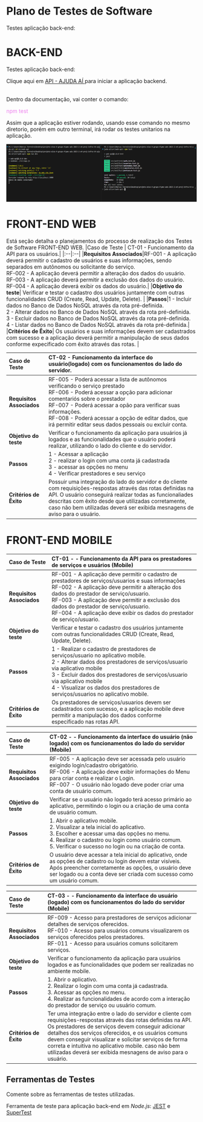 # Plano de Testes de Software

Testes aplicação back-end:

# BACK-END  
Testes aplicação back-end:  

Clique aqui em <a href="../src/web-api/README.md"> API - AJUDA AÍ </a> para iniciar a aplicação backend.<br/><br/>

Dentro da documentação, vai conter o comando: <p style="color:violet">npm test</p> Assim que a aplicação estiver rodando, usando esse comando no mesmo diretorio, porém em outro terminal, irá rodar os testes unitarios na aplicação.

![Evidencias de Testes UNitarios Back-end](./img/evidenciadetestesunitariosbackend.png)  
# FRONT-END WEB
Está seção detalha o planejamentos do processo de realização dos Testes de Software FRONT-END WEB.
|Caso de Teste | CT-01 - Funcionamento da API para os usuários.|
|:--|:--|
|**Requisitos Associados**|RF-001 - A aplicação deverá permitir o cadastro de usuários e suas informações, sendo separados em autônomos ou solicitante do serviço. <br/> RF-002 - A aplicação deverá permitir a alteração dos dados do usuário. <br/> RF-003 - A aplicação deverá permitir a exclusão dos dados do usuário. <br/> RF-004 - A aplicação deverá exibir os dados do usuário.|
|**Objetivo do teste**| Verificar e testar o cadastro dos usuários juntamente com outras funcionalidades CRUD (Create, Read, Update, Delete). |
|**Passos**|1 - Incluir dados no Banco de Dados NoSQL através da rota pré-definida. <br/>2 - Alterar dados no Banco de Dados NoSQL através da rota pré-definida.<br/>3 - Excluir dados no Banco de Dados NoSQL através da rota pré-definida. <br/> 4 - Listar dados no Banco de Dados NoSQL através da rota pré-definida.|
|**Critérios de Êxito**| Os usuários e suas informações devem ser cadastrados com sucesso e a aplicação deverá permitir a manipulação de seus dados conforme expecificado com êxito através das rotas. |

|Caso de Teste | CT-02 - Funcionamento da interface do usuário(logado) com os funcionamentos do lado do servidor. |
|:--|:--|
|**Requisitos Associados**|RF-005 - Poderá acessar a lista de autônomos verificando o serviço prestado <br/> RF-006 - Poderá acessar a opção para adicionar comentariós sobre o prestador <br/> RF-007 - Poderá acessar a opão para verificar suas informações.<br/> RF-008 - Poderá acessar a opção de editar dados, que irá permitir editar seus dados pessoais ou excluir conta.
|**Objetivo do teste**|Verificar o funcionamento da aplicação para usuários já logados e as funcionalidades que o usuário poderá realizar, utilizando o lado do cliente e do servidor. |
|**Passos**| 1 - Acessar a aplicação<br/> 2 - realizar o login com uma conta já cadastrada<br/> 3 - acessar as opções no menu<br/> 4 - Verificar prestadores e seu serviço |
|**Critérios de Êxito**| Possuir uma integração do lado do servidor e do cliente com requisições-respostas através das rotas definidas na API. O usuário conseguirá realizar todas as funcionaliades descritas com êxito desde que utilizadas corretamente, caso não bem utilizadas deverá ser exibida mesnagens de aviso para o usuário. |
# FRONT-END MOBILE
|Caso de Teste | CT-01 - - Funcionamento da API para os prestadores de serviços e usuários (Mobile)|
|:--|:--|
|**Requisitos Associados**|RF-001 -  A aplicação deve permitir o cadastro de prestadores de serviços/usuarios e suas informações <br/> RF-002 - A aplicação deve permitir a alteração dos dados do prestador de serviço/usuario. <br/> RF-003 - A aplicação deve permitir a exclusão dos dados do prestador de serviço/usuario. <br/> RF-004 - A aplicação deve exibir os dados do prestador de serviço/usuario.|
|**Objetivo do teste**| Verificar e testar o cadastro dos usuários juntamente com outras funcionalidades CRUD (Create, Read, Update, Delete). |
|**Passos**|1 -  Realizar o cadastro de prestadores de serviços/usuario no aplicativo mobile.  <br/>2 - Alterar dados dos prestadores de serviços/usuario via aplicativo mobile <br/> 3 - Excluir dados dos prestadores de serviços/usuario via aplicativo mobile <br/> 4 - Visualizar os dados dos prestadores de serviços/usuarios no aplicativo mobile.|
|**Critérios de Êxito**| Os prestadores de serviços/usuarios devem ser cadastrados com sucesso, e a aplicação mobile deve permitir a manipulação dos dados conforme especificado nas rotas API. |

|Caso de Teste | CT-02 - - Funcionamento da interface do usuário (não logado) com os funcionamentos do lado do servidor (Mobile)|
|:--|:--|
|**Requisitos Associados**|RF-005 -   A aplicação deve ser acessada pelo usuário exigindo login/cadastro obrigatório. <br/> RF-006 - A aplicação deve exibir informações do Menu para criar conta e realizar o Login. <br/> RF-007 -  O usuário não logado deve poder criar uma conta de usuário comum. |
|**Objetivo do teste**| Verificar se o usuário não logado terá acesso primário ao aplicativo, permitindo o login ou a criação de uma conta de usuário comum. |
|**Passos**|1. Abrir o aplicativo mobile. <br/> 2. Visualizar a tela inicial do aplicativo. <br/> 3. Escolher e acessar uma das opções no menu. <br/> 4. Realizar o cadastro ou login como usuário comum. <br/> 5. Verificar o sucesso no login ou na criação de conta.|
|**Critérios de Êxito**|O usuário deve acessar a tela inicial do aplicativo, onde as opções de cadastro ou login devem estar visíveis. Após preencher corretamente as opções, o usuário deve ser logado ou a conta deve ser criada com sucesso como um usuário comum. |

|Caso de Teste | CT-03 - -  Funcionamento da interface do usuário (logado) com os funcionamentos do lado do servidor (Mobile)|
|:--|:--|
|**Requisitos Associados**|RF-009 - Acesso para prestadores de serviços adicionar detalhes de serviços oferecidos. <br/> RF-010 - Acesso para usuários comuns visualizarem os serviços oferecidos pelos prestadores. <br/> RF-011 - Acesso para usuários comuns solicitarem serviços.|
|**Objetivo do teste**| Verificar o funcionamento da aplicação para usuários logados e as funcionalidades que podem ser realizadas no ambiente mobile. |
|**Passos**|1. Abrir o aplicativo. <br/> 2. Realizar o login com uma conta já cadastrada. <br/> 3. Acessar as opções no menu. <br/> 4. Realizar as funcionalidades de acordo com a interação do prestador de serviço ou usuário comum.|
|**Critérios de Êxito**|Ter uma integração entre o lado do servidor e cliente com requisições-respostas através das rotas definidas na API. Os prestadores de serviços devem conseguir adicionar detalhes dos serviços oferecidos, e os usuários comuns devem conseguir visualizar e solicitar serviços de forma correta e intuitiva no aplicativo mobile. caso não bem utilizadas deverá ser exibida mesnagens de aviso para o usuário. |

 
## Ferramentas de Testes

Comente sobre as ferramentas de testes utilizadas.
 
Ferramenta de teste para aplicação back-end em *Node.js*: <a href="https://jestjs.io/pt-BR/">JEST</a> e <a href="https://www.npmjs.com/package/supertest">SuperTest</a>
